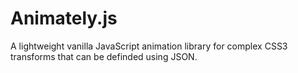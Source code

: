 Animately.js
============

A lightweight vanilla JavaScript animation library for complex CSS3 transforms that can be definded using JSON.
